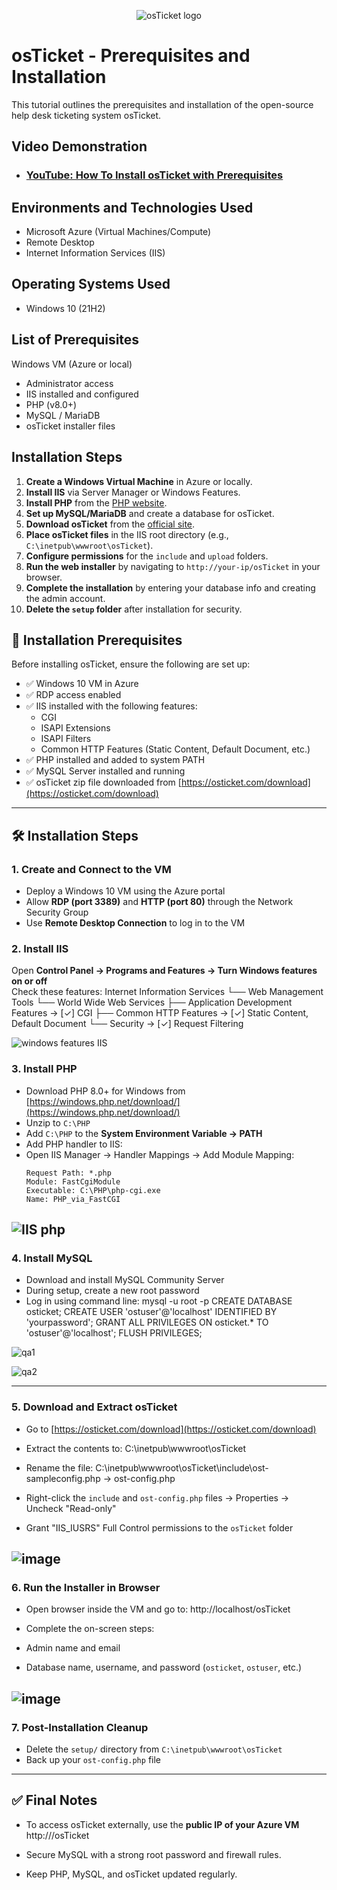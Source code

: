 <p align="center">
<img src="https://i.imgur.com/Clzj7Xs.png" alt="osTicket logo"/>
</p>

<h1>osTicket - Prerequisites and Installation</h1>
This tutorial outlines the prerequisites and installation of the open-source help desk ticketing system osTicket.<br />


<h2>Video Demonstration</h2>

- ### [YouTube: How To Install osTicket with Prerequisites](https://www.youtube.com)

<h2>Environments and Technologies Used</h2>

- Microsoft Azure (Virtual Machines/Compute)
- Remote Desktop
- Internet Information Services (IIS)

<h2>Operating Systems Used </h2>

- Windows 10</b> (21H2)

<h2>List of Prerequisites</h2>

Windows VM (Azure or local)
- Administrator access
- IIS installed and configured
- PHP (v8.0+)
- MySQL / MariaDB
- osTicket installer files

<h2>Installation Steps</h2>

1. **Create a Windows Virtual Machine** in Azure or locally.
2. **Install IIS** via Server Manager or Windows Features.
3. **Install PHP** from the [PHP website](https://windows.php.net/download/).
4. **Set up MySQL/MariaDB** and create a database for osTicket.
5. **Download osTicket** from the [official site](https://osticket.com/download/).
6. **Place osTicket files** in the IIS root directory (e.g., `C:\inetpub\wwwroot\osTicket`).
7. **Configure permissions** for the `include` and `upload` folders.
8. **Run the web installer** by navigating to `http://your-ip/osTicket` in your browser.
9. **Complete the installation** by entering your database info and creating the admin account.
10. **Delete the `setup` folder** after installation for security.
<p>
  


## 💾 Installation Prerequisites

Before installing osTicket, ensure the following are set up:

- ✅ Windows 10 VM in Azure  
- ✅ RDP access enabled  
- ✅ IIS installed with the following features:
  - CGI
  - ISAPI Extensions
  - ISAPI Filters
  - Common HTTP Features (Static Content, Default Document, etc.)
- ✅ PHP installed and added to system PATH  
- ✅ MySQL Server installed and running  
- ✅ osTicket zip file downloaded from [https://osticket.com/download](https://osticket.com/download)

---

## 🛠️ Installation Steps

### 1. Create and Connect to the VM

- Deploy a Windows 10 VM using the Azure portal
- Allow **RDP (port 3389)** and **HTTP (port 80)** through the Network Security Group
- Use **Remote Desktop Connection** to log in to the VM

### 2. Install IIS

Open **Control Panel → Programs and Features → Turn Windows features on or off**  
Check these features:
Internet Information Services └── Web Management Tools └── World Wide Web Services ├── Application Development Features → [✓] CGI ├── Common HTTP Features → [✓] Static Content, Default Document └── Security → [✓] Request Filtering




![windows features IIS](https://github.com/user-attachments/assets/7ba2564a-ddef-47a4-90c7-4b199cbd78f3)

### 3. Install PHP

- Download PHP 8.0+ for Windows from [https://windows.php.net/download/](https://windows.php.net/download/)
- Unzip to `C:\PHP`
- Add `C:\PHP` to the **System Environment Variable → PATH**
- Add PHP handler to IIS:
- Open IIS Manager → Handler Mappings → Add Module Mapping:
    ```
    Request Path: *.php
    Module: FastCgiModule
    Executable: C:\PHP\php-cgi.exe
    Name: PHP_via_FastCGI
    ```


![IIS php](https://github.com/user-attachments/assets/6c60bc1e-ecdb-4e0c-bd78-87cf85092d52)
---

### 4. Install MySQL

- Download and install MySQL Community Server
- During setup, create a new root password
- Log in using command line:
mysql -u root -p CREATE DATABASE osticket; CREATE USER 'ostuser'@'localhost' IDENTIFIED BY 'yourpassword'; GRANT ALL PRIVILEGES ON osticket.* TO 'ostuser'@'localhost'; FLUSH PRIVILEGES;






![qa1](https://github.com/user-attachments/assets/48a9e3e7-1085-4773-a5e2-ab446bfd6572)


![qa2](https://github.com/user-attachments/assets/d8e06eb1-501f-4bb5-afe4-c32d5a86d916)

---

### 5. Download and Extract osTicket

- Go to [https://osticket.com/download](https://osticket.com/download)
- Extract the contents to:
C:\inetpub\wwwroot\osTicket



- Rename the file:
C:\inetpub\wwwroot\osTicket\include\ost-sampleconfig.php → ost-config.php



- Right-click the `include` and `ost-config.php` files → Properties → Uncheck "Read-only"
- Grant "IIS_IUSRS" Full Control permissions to the `osTicket` folder



![image](https://github.com/user-attachments/assets/e607b31a-11de-47bd-a7ac-8d2a01487803)
---

### 6. Run the Installer in Browser

- Open browser inside the VM and go to:
http://localhost/osTicket



- Complete the on-screen steps:
- Admin name and email
- Database name, username, and password (`osticket`, `ostuser`, etc.)



![image](https://github.com/user-attachments/assets/566d32ae-bbde-4922-9675-85b0909de739)
---

### 7. Post-Installation Cleanup

- Delete the `setup/` directory from `C:\inetpub\wwwroot\osTicket`
- Back up your `ost-config.php` file

---

## ✅ Final Notes

- To access osTicket externally, use the **public IP of your Azure VM**
http://<your-azure-vm-ip>/osTicket


- Secure MySQL with a strong root password and firewall rules.
- Keep PHP, MySQL, and osTicket updated regularly.



